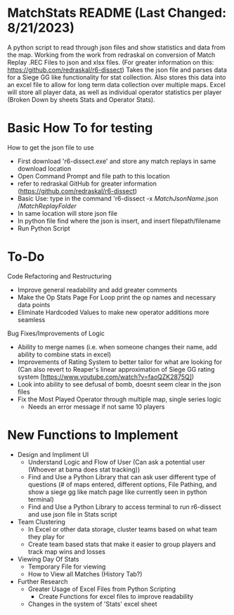 # MatchStats README (Last Changed: 8/21/2023)
A python script to read through json files and show statistics and data from the map.
Working from the work from redraskal on conversion of Match Replay .REC Files to json and xlsx files.
(For greater information on this: https://github.com/redraskal/r6-dissect)
Takes the json file and parses data for a Siege GG like functionality for stat collection.
Also stores this data into an excel file to allow for long term data collection over multiple maps.
Excel will store all player data, as well as individual operator statistics per player (Broken Down by sheets Stats and Operator Stats).

# Basic How To for testing
How to get the json file to use
- First download 'r6-dissect.exe' and store any match replays in same download location
- Open Command Prompt and file path to this location
- refer to redraskal GitHub for greater information (https://github.com/redraskal/r6-dissect)
- Basic Use: type in the command 'r6-dissect -x _MatchJsonName_.json /_MatchReplayFolder_
- In same location will store json file
- In python file find where the json is insert, and insert filepath/filename
- Run Python Script


# To-Do 
Code Refactoring and Restructuring
  - Improve general readability and add greater comments
  - Make the Op Stats Page For Loop print the op names and necessary data points
  - Eliminate Hardcoded Values to make new operator additions more seamless

Bug Fixes/Improvements of Logic
  - Ability to merge names (i.e. when someone changes their name, add ability to combine stats in excel)
  - Improvements of Rating System to better tailor for what are looking for (Can also revert to Reaper's linear approximation of Siege GG rating system [https://www.youtube.com/watch?v=faoQZK2875Q])
  - Look into ability to see defusal of bomb, doesnt seem clear in the json files
  - Fix the Most Played Operator through multiple map, single series logic
    - Needs an error message if not same 10 players

# New Functions to Implement
  - Design and Impliment UI
     - Understand Logic and Flow of User (Can ask a potential user (Whoever at bama does stat tracking))
     - Find and Use a Python Library that can ask user different type of questions (# of maps entered, different options, File Pathing, and show a siege gg like match page like currently seen in python terminal)
     - Find and Use a Python Library to access terminal to run r6-dissect and use json file in Stats script
  - Team Clustering
     - In Excel or other data storage, cluster teams based on what team they play for
     - Create team based stats that make it easier to group players and track map wins and losses
  - Viewing Day Of Stats
     - Temporary File for viewing
     - How to View all Matches (History Tab?)
  - Further Research
     - Greater Usage of Excel Files from Python Scripting
       - Create Functions for excel files to improve readability
     - Changes in the system of 'Stats' excel sheet
